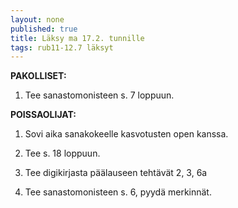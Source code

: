 ```yaml
---
layout: none
published: true
title: Läksy ma 17.2. tunnille
tags: rub11-12.7 läksyt
---
```

**PAKOLLISET:**

1. Tee sanastomonisteen s. 7 loppuun.

**POISSAOLIJAT:**

1. Sovi aika sanakokeelle kasvotusten open kanssa.

2. Tee s. 18 loppuun. 

3. Tee digikirjasta päälauseen tehtävät 2, 3, 6a

3. Tee sanastomonisteen s. 6, pyydä merkinnät.
